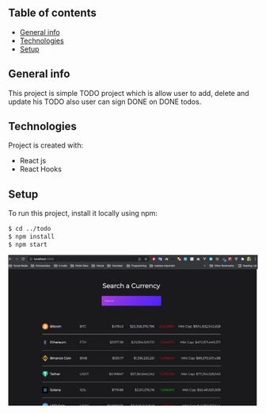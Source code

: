 ## Table of contents
* [General info](#general-info)
* [Technologies](#technologies)
* [Setup](#setup)

## General info
This project is simple TODO project which is allow user to add, delete and update his TODO also user can sign DONE on DONE todos.
	
## Technologies
Project is created with:
* React js
* React Hooks


	
## Setup
To run this project, install it locally using npm:

```
$ cd ../todo
$ npm install
$ npm start
```
![Run](https://github.com/KamalEssam/react-api-crypto-tracker/blob/main/img/run.png)

